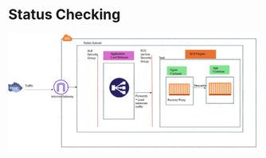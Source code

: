 # Status Checking

![er](https://github.com/WendyNkosi/Status-Check/blob/main/Screenshot%202025-01-05%20101747.png)

